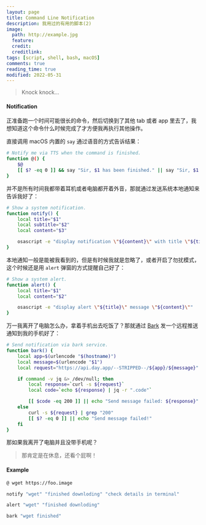 ```yaml
---
layout: page
title: Command Line Notification
description: 我用过的有用的脚本(2)
image:
  path: http://example.jpg
  feature: 
  credit: 
  creditlink:
tags: [script, shell, bash, macOS]
comments: true
reading_time: true
modified: 2022-05-31
---
```




> Knock knock…



#### Notification

正准备跑一个时间可能很长的命令，然后切换到了其他 tab 或者 app 里去了，我想知道这个命令什么时候完成了才方便我再执行其他操作。

直接调用 macOS 内置的 `say` 通过语音的方式告诉结果：

```bash
# Notify me via TTS when the command is finished.
function @() {
    $@
    [[ $? -eq 0 ]] && say "Sir, $1 has been finished." || say "Sir, $1 has been failed."
}
```

并不是所有时间我都带着耳机或者电脑都开着外音，那就通过发送系统本地通知来告诉我好了：

```bash
# Show a system notification.
function notify() {
    local title="$1"
    local subtitle="$2"
    local content="$3"

    osascript -e "display notification \"${content}\" with title \"${title}\" subtitle \"${subtitle}\" sound name \"DEFAULT\""
}
```

本地通知一般是能被我看到的，但是有时候我就是忽略了，或者开启了勿扰模式，这个时候还是用 `alert` 弹窗的方式提醒自己好了：

```bash
# Show a system alert.
function alert() {
    local title="$1"
    local content="$2"

    osascript -e "display alert \"${title}\" message \"${content}\""
}
```

万一我离开了电脑怎么办，拿着手机出去吃饭了？那就通过 [Bark](https://apps.apple.com/us/app/bark-customed-notifications/id1403753865) 发一个远程推送通知到我的手机好了：

```bash
# Send notification via bark service.
function bark() {
    local app=$(urlencode "$(hostname)")
    local message=$(urlencode "$1")
    local request="https://api.day.app/--STRIPPED--/${app}/${message}"

    if command -v jq &> /dev/null; then
        local response=`curl -s ${request}`
        local code=`echo ${response} | jq -r ".code"`

        [[ $code -eq 200 ]] || echo "Send message failed: ${response}"
    else
        curl -s ${request} | grep "200"
        [[ $? -eq 0 ]] || echo "Send message failed!"
    fi
}
```

那如果我离开了电脑并且没带手机呢？

>  那肯定是在休息，还看个屁啊！



#### Example

```bash
@ wget https://foo.image
```

```bash
notify "wget" "finished downloding" "check details in terminal"
```

```bash
alert "wget" "finished downloding"
```

```bash
bark "wget finished"
```
